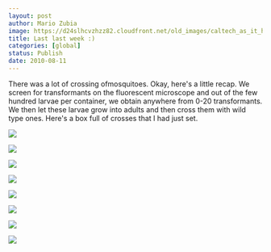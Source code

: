```yaml
---
layout: post
author: Mario Zubia
image: https://d24slhcvzhzz82.cloudfront.net/old_images/caltech_as_it_happens/6a0105349b8251970b013485ffa1bd970c.jpg
title: Last last week :)
categories: [global]
status: Publish
date: 2010-08-11
---
```



There was a lot of crossing ofmosquitoes. Okay, here's a little recap. We screen for transformants on the fluorescent microscope and out of the few hundred larvae per container, we obtain anywhere from 0-20 transformants. We then let these larvae grow into adults and then cross them with wild type ones. Here's a box full of crosses that I had just set.


![](https://d24slhcvzhzz82.cloudfront.net/old_images/caltech_as_it_happens/6a0105349b8251970b0133f2dbf25c970b.jpg)

![](https://d24slhcvzhzz82.cloudfront.net/old_images/caltech_as_it_happens/6a0105349b8251970b0133f2dbf3a8970b.jpg)

![](https://d24slhcvzhzz82.cloudfront.net/old_images/caltech_as_it_happens/6a0105349b8251970b013485ffa4b3970c.jpg)

![](https://d24slhcvzhzz82.cloudfront.net/old_images/caltech_as_it_happens/6a0105349b8251970b013485ffa52e970c.jpg)

![](https://d24slhcvzhzz82.cloudfront.net/old_images/caltech_as_it_happens/6a0105349b8251970b013485ffa57b970c.jpg)

![](https://d24slhcvzhzz82.cloudfront.net/old_images/caltech_as_it_happens/6a0105349b8251970b013485ffa5ef970c.jpg)

![](https://d24slhcvzhzz82.cloudfront.net/old_images/caltech_as_it_happens/6a0105349b8251970b013485ffa6f8970c.jpg)

![](https://d24slhcvzhzz82.cloudfront.net/old_images/caltech_as_it_happens/6a0105349b8251970b013485ffa74d970c.jpg)
